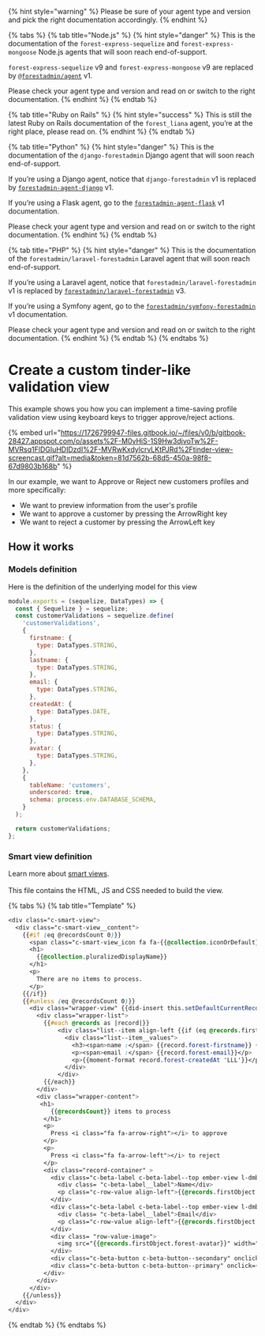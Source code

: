 {% hint style="warning" %}
Please be sure of your agent type and version and pick the right documentation accordingly.
{% endhint %}

{% tabs %}
{% tab title="Node.js" %}
{% hint style="danger" %}
This is the documentation of the `forest-express-sequelize` and `forest-express-mongoose` Node.js agents that will soon reach end-of-support.

`forest-express-sequelize` v9 and `forest-express-mongoose` v9 are replaced by [`@forestadmin/agent`](https://docs.forestadmin.com/developer-guide-agents-nodejs/) v1.

Please check your agent type and version and read on or switch to the right documentation.
{% endhint %}
{% endtab %}

{% tab title="Ruby on Rails" %}
{% hint style="success" %}
This is still the latest Ruby on Rails documentation of the `forest_liana` agent, you’re at the right place, please read on.
{% endhint %}
{% endtab %}

{% tab title="Python" %}
{% hint style="danger" %}
This is the documentation of the `django-forestadmin` Django agent that will soon reach end-of-support.

If you’re using a Django agent, notice that `django-forestadmin` v1 is replaced by [`forestadmin-agent-django`](https://docs.forestadmin.com/developer-guide-agents-python) v1.

If you’re using a Flask agent, go to the [`forestadmin-agent-flask`](https://docs.forestadmin.com/developer-guide-agents-python) v1 documentation.

Please check your agent type and version and read on or switch to the right documentation.
{% endhint %}
{% endtab %}

{% tab title="PHP" %}
{% hint style="danger" %}
This is the documentation of the `forestadmin/laravel-forestadmin` Laravel agent that will soon reach end-of-support.

If you’re using a Laravel agent, notice that `forestadmin/laravel-forestadmin` v1 is replaced by [`forestadmin/laravel-forestadmin`](https://docs.forestadmin.com/developer-guide-agents-php) v3.

If you’re using a Symfony agent, go to the [`forestadmin/symfony-forestadmin`](https://docs.forestadmin.com/developer-guide-agents-php) v1 documentation.

Please check your agent type and version and read on or switch to the right documentation.
{% endhint %}
{% endtab %}
{% endtabs %}

# Create a custom tinder-like validation view

This example shows you how you can implement a time-saving profile validation view using keyboard keys to trigger approve/reject actions.&#x20;

<!-- markdown-link-check-disable -->

{% embed url="https://1726799947-files.gitbook.io/~/files/v0/b/gitbook-28427.appspot.com/o/assets%2F-M0vHiS-1S9Hw3djvoTw%2F-MVRsq1FlDGIuHDIDzdI%2F-MVRwKxdylcrvLKtPJRd%2Ftinder-view-screencast.gif?alt=media&token=81d7562b-68d5-450a-98f8-67d9803b168b" %}

<!-- markdown-link-check-enable -->

In our example, we want to Approve or Reject new customers profiles and more specifically:

- We want to preview information from the user's profile
- We want to approve a customer by pressing the ArrowRight key
- We want to reject a customer by pressing the ArrowLeft key

## How it works

### Models definition

Here is the definition of the underlying model for this view

```javascript
module.exports = (sequelize, DataTypes) => {
  const { Sequelize } = sequelize;
  const customerValidations = sequelize.define(
    'customerValidations',
    {
      firstname: {
        type: DataTypes.STRING,
      },
      lastname: {
        type: DataTypes.STRING,
      },
      email: {
        type: DataTypes.STRING,
      },
      createdAt: {
        type: DataTypes.DATE,
      },
      status: {
        type: DataTypes.STRING,
      },
      avatar: {
        type: DataTypes.STRING,
      },
    },
    {
      tableName: 'customers',
      underscored: true,
      schema: process.env.DATABASE_SCHEMA,
    }
  );

  return customerValidations;
};
```

### Smart view definition

Learn more about [smart views](./).\
\
This file contains the HTML, JS and CSS needed to build the view.

{% tabs %}
{% tab title="Template" %}

```css
<div class="c-smart-view">
  <div class="c-smart-view__content">
    {{#if (eq @recordsCount 0)}}
      <span class="c-smart-view_icon fa fa-{{@collection.iconOrDefault}} fa-5x"></span>
      <h1>
        {{@collection.pluralizedDisplayName}}
      </h1>
      <p>
        There are no items to process.
      </p>
    {{/if}}
    {{#unless (eq @recordsCount 0)}}
      <div class="wrapper-view" {{did-insert this.setDefaultCurrentRecord}}>
        <div class="wrapper-list">
          {{#each @records as |record|}}
              <div class="list--item align-left {{if (eq @records.firstObject record) 'selected'}}">
                <div class="list--item__values">
                  <h3><span>name :</span> {{record.forest-firstname}} {{record.forest-lastname}}</h3>
                  <p><span>email :</span> {{record.forest-email}}</p>
                  <p>{{moment-format record.forest-createdAt 'LLL'}}</p>
                </div>
              </div>
          {{/each}}
        </div>
        <div class="wrapper-content">
         <h1>
            {{@recordsCount}} items to process
          </h1>
          <p>
            Press <i class="fa fa-arrow-right"></i> to approve
          </p>
          <p>
            Press <i class="fa fa-arrow-left"></i> to reject
          </p>
          <div class="record-container" >
            <div class="c-beta-label c-beta-label--top ember-view l-dmb">
              <div class= "c-beta-label__label">Name</div>
              <p class="c-row-value align-left">{{@records.firstObject.forest-firstname}} {{@records.firstObject.forest-lastname}}</p>
            </div>
            <div class="c-beta-label c-beta-label--top ember-view l-dmb">
              <div class= "c-beta-label__label">Email</div>
              <p class="c-row-value align-left">{{@records.firstObject.forest-email}}</p>
            </div>
            <div class= "row-value-image">
              <img src="{{@records.firstObject.forest-avatar}}" width="300" height="400">
            </div>
            <div class="c-beta-button c-beta-button--secondary" onclick={{ action 'triggerSmartAction' @collection 'reject' @records.firstObject}}>Reject</div>
            <div class="c-beta-button c-beta-button--primary" onclick={{ action 'triggerSmartAction' @collection 'approve' @records.firstObject}}>Approve</div>
          </div>
        </div>
      </div>
    {{/unless}}
  </div>
</div>
```

{% endtab %}
{% endtabs %}
